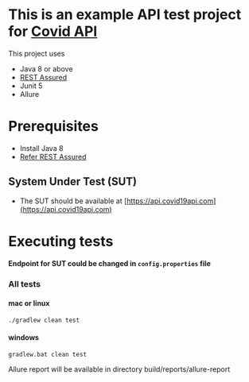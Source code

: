 # This is an example API test project for [Covid API](https://api.covid19api.com)

This project uses

- Java 8 or above
- [REST Assured ](http://rest-assured.io/)
- Junit 5
- Allure 

# Prerequisites

- Install Java 8
- [Refer REST Assured](https://github.com/rest-assured/rest-assured/wiki/GettingStarted)

## System Under Test (SUT)
* The SUT should be available at [https://api.covid19api.com](https://api.covid19api.com)

# Executing tests

#### Endpoint for SUT could be changed in `config.properties` file

### All tests

#### mac or linux
````
./gradlew clean test
````
#### windows
````
gradlew.bat clean test
````
Allure report will be available in directory build/reports/allure-report